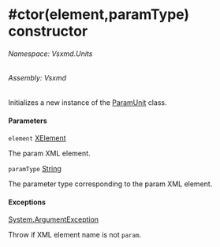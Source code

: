 <a name='M-Vsxmd-Units-ParamUnit-#ctor-System-Xml-Linq-XElement,System-String-'></a>
# #ctor(element,paramType) constructor

###### Namespace:  Vsxmd.Units

###### Assembly:  Vsxmd

Initializes a new instance of the [ParamUnit](/Vsxmd.Units/ParamUnit.md/#T-Vsxmd-Units-ParamUnit) class.

#### Parameters

`element`  [XElement](https://docs.microsoft.com/dotnet/api/System.Xml.Linq.XElement)  

The param XML element.

`paramType`  [String](https://docs.microsoft.com/dotnet/api/System.String)  

The parameter type corresponding to the param XML element.

#### Exceptions

[System.ArgumentException](https://docs.microsoft.com/dotnet/api/System.ArgumentException)  

Throw if XML element name is not `param`.
